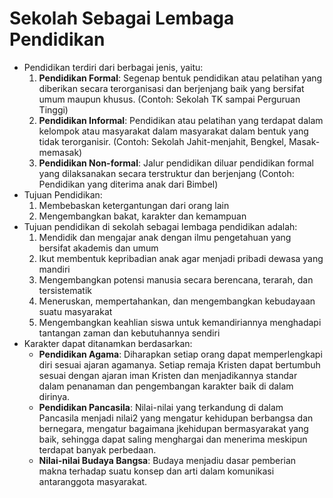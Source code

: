 # Sekolah Sebagai Lembaga Pendidikan

- Pendidikan terdiri dari berbagai jenis, yaitu:
    1. **Pendidikan Formal**: Segenap bentuk pendidikan atau pelatihan yang diberikan secara terorganisasi dan berjenjang baik yang bersifat umum maupun khusus. (Contoh: Sekolah TK sampai Perguruan Tinggi)
    2. **Pendidikan Informal**: Pendidikan atau pelatihan yang terdapat dalam kelompok atau masyarakat dalam masyarakat dalam bentuk yang tidak terorganisir. (Contoh: Sekolah Jahit-menjahit, Bengkel, Masak-memasak)
    3. **Pendidikan Non-formal**: Jalur pendidikan diluar pendidikan formal yang dilaksanakan secara terstruktur dan berjenjang (Contoh: Pendidikan yang diterima anak dari Bimbel)
- Tujuan Pendidikan:
    1. Membebaskan ketergantungan dari orang lain
    2. Mengembangkan bakat, karakter dan kemampuan
-  Tujuan pendidikan di sekolah sebagai lembaga pendidikan adalah:
    1. Mendidik dan mengajar anak dengan ilmu pengetahuan yang bersifat akademis dan umum
    2. Ikut membentuk kepribadian anak agar menjadi pribadi dewasa yang mandiri
    3. Mengembangkan potensi manusia secara berencana, terarah, dan tersistematik
    4. Meneruskan, mempertahankan, dan mengembangkan kebudayaan suatu masyarakat
    5. Mengembangkan keahlian siswa untuk kemandiriannya menghadapi tantangan zaman dan kebutuhannya sendiri
- Karakter dapat ditanamkan berdasarkan:
    - **Pendidikan Agama**: Diharapkan setiap orang dapat memperlengkapi diri sesuai ajaran agamanya. Setiap remaja Kristen dapat bertumbuh sesuai dengan ajaran iman Kristen dan menjadikannya standar dalam penanaman dan pengembangan karakter baik di dalam dirinya.
    - **Pendidikan Pancasila**: Nilai-nilai yang terkandung di dalam Pancasila menjadi nilai2 yang mengatur kehidupan berbangsa dan bernegara, mengatur bagaimana jkehidupan bermasyarakat yang baik, sehingga dapat saling menghargai dan menerima meskipun terdapat banyak perbedaan.
    - **Nilai-nilai Budaya Bangsa**: Budaya menjadiu dasar pemberian makna terhadap suatu konsep dan arti dalam komunikasi antaranggota masyarakat.